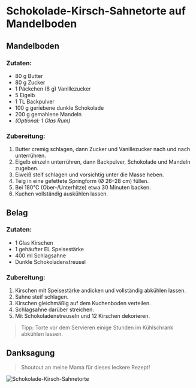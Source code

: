 # Schokolade-Kirsch-Sahnetorte auf Mandelboden  

## Mandelboden  
### Zutaten:  
- 80 g Butter  
- 80 g Zucker  
- 1 Päckchen (8 g) Vanillezucker  
- 5 Eigelb  
- 1 TL Backpulver  
- 100 g geriebene dunkle Schokolade  
- 200 g gemahlene Mandeln  
- *(Optional: 1 Glas Rum)*  

### Zubereitung:  
1. Butter cremig schlagen, dann Zucker und Vanillezucker nach und nach unterrühren.  
2. Eigelb einzeln unterrühren, dann Backpulver, Schokolade und Mandeln zugeben.  
3. Eiweiß steif schlagen und vorsichtig unter die Masse heben.  
4. Teig in eine gefettete Springform (Ø 26–28 cm) füllen.  
5. Bei 180°C (Ober-/Unterhitze) etwa 30 Minuten backen.  
6. Kuchen vollständig auskühlen lassen.  

## Belag  
### Zutaten:  
- 1 Glas Kirschen  
- 1 gehäufter EL Speisestärke  
- 400 ml Schlagsahne  
- Dunkle Schokoladenstreusel  

### Zubereitung:  
1. Kirschen mit Speisestärke andicken und vollständig abkühlen lassen.  
2. Sahne steif schlagen.  
3. Kirschen gleichmäßig auf dem Kuchenboden verteilen.  
4. Schlagsahne darüber streichen.  
5. Mit Schokoladenstreuseln und 12 Kirschen dekorieren.  

> Tipp: Torte vor dem Servieren einige Stunden im Kühlschrank abkühlen lassen.

## Danksagung  
> Shoutout an meine Mama für dieses leckere Rezept!

![Schokolade-Kirsch-Sahnetorte](pictures/chocolate_cherry_cream_cake_on_almond_base.png)
